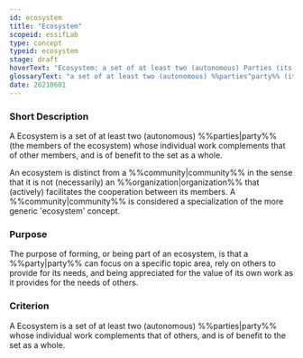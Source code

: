 ```yaml
---
id: ecosystem
title: "Ecosystem"
scopeid: essifLab
type: concept
typeid: ecosystem
stage: draft
hoverText: "Ecosystem: a set of at least two (autonomous) Parties (its 'members') whose individual work complements that of other members, and is of benefit to the set as a whole."
glossaryText: "a set of at least two (autonomous) %%parties^party%% (its 'members') whose individual work complements that of other members, and is of benefit to the set as a whole."
date: 20210601
---
```


### Short Description
A Ecosystem is a set of at least two (autonomous) %%parties|party%% (the members of the ecosystem) whose individual work complements that of other members, and is of benefit to the set as a whole.

An ecosystem is distinct from a %%community|community%% in the sense that it is not (necessarily) an %%organization|organization%% that (actively) facilitates the cooperation between its members. A %%community|community%% is considered a specialization of the more generic 'ecosystem' concept.

### Purpose
The purpose of forming, or being part of an ecosystem, is that a %%party|party%% can focus on a specific topic area, rely on others to provide for its needs, and being appreciated for the value of its own work as it provides for the needs of others.

### Criterion
A Ecosystem is a set of at least two (autonomous) %%parties|party%% whose individual work complements that of others, and is of benefit to the set as a whole.
